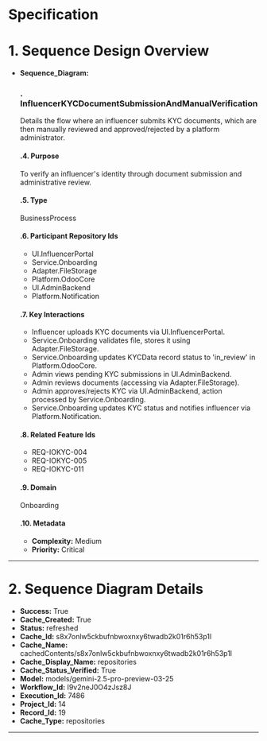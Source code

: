 # Specification

# 1. Sequence Design Overview

- **Sequence_Diagram:**
  ### . InfluencerKYCDocumentSubmissionAndManualVerification
  Details the flow where an influencer submits KYC documents, which are then manually reviewed and approved/rejected by a platform administrator.

  #### .4. Purpose
  To verify an influencer's identity through document submission and administrative review.

  #### .5. Type
  BusinessProcess

  #### .6. Participant Repository Ids
  
  - UI.InfluencerPortal
  - Service.Onboarding
  - Adapter.FileStorage
  - Platform.OdooCore
  - UI.AdminBackend
  - Platform.Notification
  
  #### .7. Key Interactions
  
  - Influencer uploads KYC documents via UI.InfluencerPortal.
  - Service.Onboarding validates file, stores it using Adapter.FileStorage.
  - Service.Onboarding updates KYCData record status to 'in_review' in Platform.OdooCore.
  - Admin views pending KYC submissions in UI.AdminBackend.
  - Admin reviews documents (accessing via Adapter.FileStorage).
  - Admin approves/rejects KYC via UI.AdminBackend, action processed by Service.Onboarding.
  - Service.Onboarding updates KYC status and notifies influencer via Platform.Notification.
  
  #### .8. Related Feature Ids
  
  - REQ-IOKYC-004
  - REQ-IOKYC-005
  - REQ-IOKYC-011
  
  #### .9. Domain
  Onboarding

  #### .10. Metadata
  
  - **Complexity:** Medium
  - **Priority:** Critical
  


---

# 2. Sequence Diagram Details

- **Success:** True
- **Cache_Created:** True
- **Status:** refreshed
- **Cache_Id:** s8x7onlw5ckbufnbwoxnxy6twadb2k01r6h53p1l
- **Cache_Name:** cachedContents/s8x7onlw5ckbufnbwoxnxy6twadb2k01r6h53p1l
- **Cache_Display_Name:** repositories
- **Cache_Status_Verified:** True
- **Model:** models/gemini-2.5-pro-preview-03-25
- **Workflow_Id:** I9v2neJ0O4zJsz8J
- **Execution_Id:** 7486
- **Project_Id:** 14
- **Record_Id:** 19
- **Cache_Type:** repositories


---

